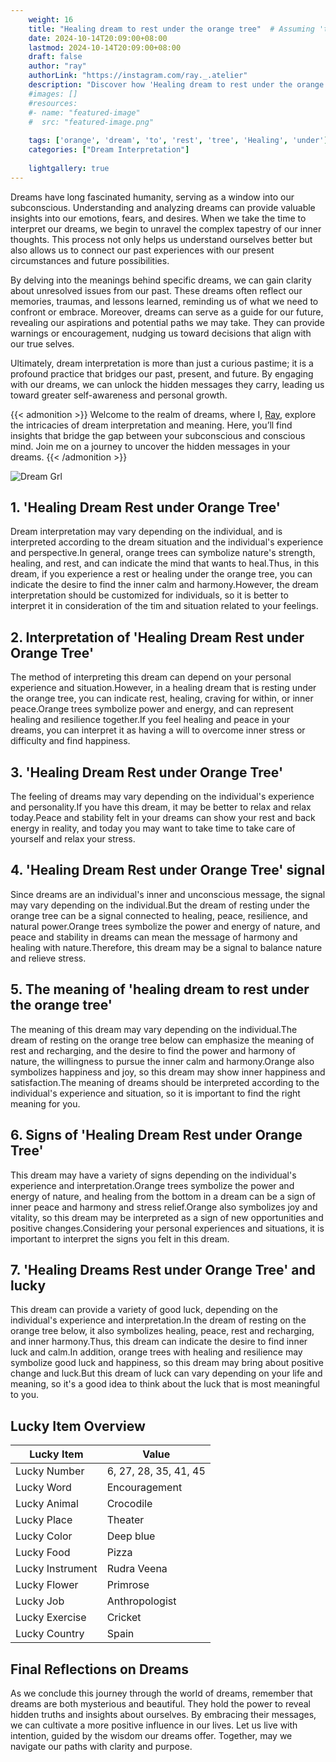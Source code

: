 ```yaml
---
    weight: 16
    title: "Healing dream to rest under the orange tree"  # Assuming 'title' column exists
    date: 2024-10-14T20:09:00+08:00
    lastmod: 2024-10-14T20:09:00+08:00
    draft: false
    author: "ray"
    authorLink: "https://instagram.com/ray._.atelier"
    description: "Discover how 'Healing dream to rest under the orange tree' can interpret your future and uncover its significant meanings in your life."
    #images: []
    #resources:
    #- name: "featured-image"
    #  src: "featured-image.png"
    
    tags: ['orange', 'dream', 'to', 'rest', 'tree', 'Healing', 'under']
    categories: ["Dream Interpretation"]
    
    lightgallery: true
---
```

    
Dreams have long fascinated humanity, serving as a window into our subconscious. Understanding and analyzing dreams can provide valuable insights into our emotions, fears, and desires. When we take the time to interpret our dreams, we begin to unravel the complex tapestry of our inner thoughts. This process not only helps us understand ourselves better but also allows us to connect our past experiences with our present circumstances and future possibilities.

By delving into the meanings behind specific dreams, we can gain clarity about unresolved issues from our past. These dreams often reflect our memories, traumas, and lessons learned, reminding us of what we need to confront or embrace. Moreover, dreams can serve as a guide for our future, revealing our aspirations and potential paths we may take. They can provide warnings or encouragement, nudging us toward decisions that align with our true selves.

Ultimately, dream interpretation is more than just a curious pastime; it is a profound practice that bridges our past, present, and future. By engaging with our dreams, we can unlock the hidden messages they carry, leading us toward greater self-awareness and personal growth.

{{< admonition >}}
Welcome to the realm of dreams, where I, [Ray](https://instagram.com/ray._.atelier), explore the intricacies of dream interpretation and meaning. Here, you’ll find insights that bridge the gap between your subconscious and conscious mind. Join me on a journey to uncover the hidden messages in your dreams.
{{< /admonition >}}

![Dream Grl](https://cdn.pixabay.com/photo/2017/11/02/03/35/gothic-2910057_1280.jpg "Dream Grl")

## 1. 'Healing Dream Rest under Orange Tree'
Dream interpretation may vary depending on the individual, and is interpreted according to the dream situation and the individual's experience and perspective.In general, orange trees can symbolize nature's strength, healing, and rest, and can indicate the mind that wants to heal.Thus, in this dream, if you experience a rest or healing under the orange tree, you can indicate the desire to find the inner calm and harmony.However, the dream interpretation should be customized for individuals, so it is better to interpret it in consideration of the tim and situation related to your feelings.

## 2. Interpretation of 'Healing Dream Rest under Orange Tree'
The method of interpreting this dream can depend on your personal experience and situation.However, in a healing dream that is resting under the orange tree, you can indicate rest, healing, craving for within, or inner peace.Orange trees symbolize power and energy, and can represent healing and resilience together.If you feel healing and peace in your dreams, you can interpret it as having a will to overcome inner stress or difficulty and find happiness.

## 3. 'Healing Dream Rest under Orange Tree'
The feeling of dreams may vary depending on the individual's experience and personality.If you have this dream, it may be better to relax and relax today.Peace and stability felt in your dreams can show your rest and back energy in reality, and today you may want to take time to take care of yourself and relax your stress.

## 4. 'Healing Dream Rest under Orange Tree' signal
Since dreams are an individual's inner and unconscious message, the signal may vary depending on the individual.But the dream of resting under the orange tree can be a signal connected to healing, peace, resilience, and natural power.Orange trees symbolize the power and energy of nature, and peace and stability in dreams can mean the message of harmony and healing with nature.Therefore, this dream may be a signal to balance nature and relieve stress.

## 5. The meaning of 'healing dream to rest under the orange tree'
The meaning of this dream may vary depending on the individual.The dream of resting on the orange tree below can emphasize the meaning of rest and recharging, and the desire to find the power and harmony of nature, the willingness to pursue the inner calm and harmony.Orange also symbolizes happiness and joy, so this dream may show inner happiness and satisfaction.The meaning of dreams should be interpreted according to the individual's experience and situation, so it is important to find the right meaning for you.

## 6. Signs of 'Healing Dream Rest under Orange Tree'
This dream may have a variety of signs depending on the individual's experience and interpretation.Orange trees symbolize the power and energy of nature, and healing from the bottom in a dream can be a sign of inner peace and harmony and stress relief.Orange also symbolizes joy and vitality, so this dream may be interpreted as a sign of new opportunities and positive changes.Considering your personal experiences and situations, it is important to interpret the signs you felt in this dream.

## 7. 'Healing Dreams Rest under Orange Tree' and lucky
This dream can provide a variety of good luck, depending on the individual's experience and interpretation.In the dream of resting on the orange tree below, it also symbolizes healing, peace, rest and recharging, and inner harmony.Thus, this dream can indicate the desire to find inner luck and calm.In addition, orange trees with healing and resilience may symbolize good luck and happiness, so this dream may bring about positive change and luck.But this dream of luck can vary depending on your life and meaning, so it's a good idea to think about the luck that is most meaningful to you.

## Lucky Item Overview
| Lucky Item          | Value              |
|---------------|--------------------|
| Lucky Number        | 6, 27, 28, 35, 41, 45  |
| Lucky Word          | Encouragement |
| Lucky Animal        | Crocodile |
| Lucky Place         | Theater     |
| Lucky Color         | Deep blue     |
| Lucky Food          | Pizza      |
| Lucky Instrument    | Rudra Veena |
| Lucky Flower        | Primrose    |
| Lucky Job           | Anthropologist       |
| Lucky Exercise      | Cricket  |
| Lucky Country       | Spain    |


##  Final Reflections on Dreams

As we conclude this journey through the world of dreams, remember that dreams are both mysterious and beautiful. They hold the power to reveal hidden truths and insights about ourselves. By embracing their messages, we can cultivate a more positive influence in our lives. Let us live with intention, guided by the wisdom our dreams offer. Together, may we navigate our paths with clarity and purpose.

